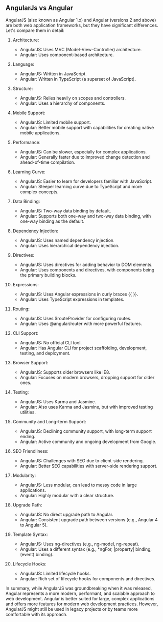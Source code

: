 ## AngularJs vs Angular

AngularJS (also known as Angular 1.x) and Angular (versions 2 and above) are both web application frameworks, but they have significant differences. Let's compare them in detail:

1. Architecture:
   - AngularJS: Uses MVC (Model-View-Controller) architecture.
   - Angular: Uses component-based architecture.

2. Language:
   - AngularJS: Written in JavaScript.
   - Angular: Written in TypeScript (a superset of JavaScript).

3. Structure:
   - AngularJS: Relies heavily on scopes and controllers.
   - Angular: Uses a hierarchy of components.

4. Mobile Support:
   - AngularJS: Limited mobile support.
   - Angular: Better mobile support with capabilities for creating native mobile applications.

5. Performance:
   - AngularJS: Can be slower, especially for complex applications.
   - Angular: Generally faster due to improved change detection and ahead-of-time compilation.

6. Learning Curve:
   - AngularJS: Easier to learn for developers familiar with JavaScript.
   - Angular: Steeper learning curve due to TypeScript and more complex concepts.

7. Data Binding:
   - AngularJS: Two-way data binding by default.
   - Angular: Supports both one-way and two-way data binding, with one-way binding as the default.

8. Dependency Injection:
   - AngularJS: Uses named dependency injection.
   - Angular: Uses hierarchical dependency injection.

9. Directives:
   - AngularJS: Uses directives for adding behavior to DOM elements.
   - Angular: Uses components and directives, with components being the primary building blocks.

10. Expressions:
    - AngularJS: Uses Angular expressions in curly braces {{ }}.
    - Angular: Uses TypeScript expressions in templates.

11. Routing:
    - AngularJS: Uses $routeProvider for configuring routes.
    - Angular: Uses @angular/router with more powerful features.

12. CLI Support:
    - AngularJS: No official CLI tool.
    - Angular: Has Angular CLI for project scaffolding, development, testing, and deployment.

13. Browser Support:
    - AngularJS: Supports older browsers like IE8.
    - Angular: Focuses on modern browsers, dropping support for older ones.

14. Testing:
    - AngularJS: Uses Karma and Jasmine.
    - Angular: Also uses Karma and Jasmine, but with improved testing utilities.

15. Community and Long-term Support:
    - AngularJS: Declining community support, with long-term support ending.
    - Angular: Active community and ongoing development from Google.

16. SEO Friendliness:
    - AngularJS: Challenges with SEO due to client-side rendering.
    - Angular: Better SEO capabilities with server-side rendering support.

17. Modularity:
    - AngularJS: Less modular, can lead to messy code in large applications.
    - Angular: Highly modular with a clear structure.

18. Upgrade Path:
    - AngularJS: No direct upgrade path to Angular.
    - Angular: Consistent upgrade path between versions (e.g., Angular 4 to Angular 5).

19. Template Syntax:
    - AngularJS: Uses ng-directives (e.g., ng-model, ng-repeat).
    - Angular: Uses a different syntax (e.g., *ngFor, [property] binding, (event) binding).

20. Lifecycle Hooks:
    - AngularJS: Limited lifecycle hooks.
    - Angular: Rich set of lifecycle hooks for components and directives.

In summary, while AngularJS was groundbreaking when it was released, Angular represents a more modern, performant, and scalable approach to web development. Angular is better suited for large, complex applications and offers more features for modern web development practices. However, AngularJS might still be used in legacy projects or by teams more comfortable with its approach.
